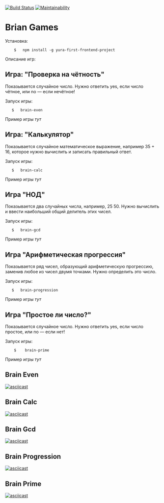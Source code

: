 
[![Build Status](https://travis-ci.org/Foppp/frontend-project-lvl1.svg?branch=master)](https://travis-ci.org/Foppp/frontend-project-lvl1)  [![Maintainability](https://api.codeclimate.com/v1/badges/26daa182e6183294e7fb/maintainability)](https://codeclimate.com/github/Foppp/frontend-project-lvl1/maintainability)


# Brian Games

Установка: 

```
    $   npm install -g yura-first-frontend-project                   
```

Описание игр:

## Игра: "Проверка на чётность"

Показывается случайное число. Нужно ответить yes, если число чётное, или no — если нечётное!

Запуск игры:

```
   $   brain-even                                                           
```

Пример игры *тут*

## Игра: "Калькулятор"

Показывается случайное математическое выражение, например 35 + 16, которое нужно вычислить и записать правильный ответ.

Запуск игры:

```
   $   brain-calc                                                          
```

Пример игры *тут*

## Игра "НОД"

Показывается два случайных числа, например, 25 50. Нужно вычислить и ввести наибольший общий делитель этих чисел.

Запуск игры:

```
   $   brain-gcd                                                           
```

Пример игры *тут*


## Игра "Арифметическая прогрессия"

Показывается ряд чисел, образующий арифметическую прогрессию, заменив любое из чисел двумя точками. Нужно определить это число.

Запуск игры:

```
   $   brain-progression                                                      
```

Пример игры *тут*

## Игра "Простое ли число?"

Показывается случайное число. Нужно ответить yes, если число простое, или no — если нет!

Запуск игры:

```
    $    brain-prime                                                      
```

Пример игры *тут*


## Brain Even ##
[![asciicast](https://asciinema.org/a/GcTIrEcMOMpIdkJVZPDybfvsi.svg)](https://asciinema.org/a/GcTIrEcMOMpIdkJVZPDybfvsi)

## Brain Calc ##
[![asciicast](https://asciinema.org/a/3vuSsEdbQHTPA8dfjk7a9qR4C.svg)](https://asciinema.org/a/3vuSsEdbQHTPA8dfjk7a9qR4C)

## Brain Gcd ##
[![asciicast](https://asciinema.org/a/IEWneXEjuDaGSkcdJebhsShxf.svg)](https://asciinema.org/a/IEWneXEjuDaGSkcdJebhsShxf)

## Brain Progression ##
[![asciicast](https://asciinema.org/a/5bHWm1GDS1oNXFMGug7yHExQ5.svg)](https://asciinema.org/a/5bHWm1GDS1oNXFMGug7yHExQ5)

## Brain Prime ##
[![asciicast](https://asciinema.org/a/KqEWyUlAOrDeRTQSfqmoWk59R.svg)](https://asciinema.org/a/KqEWyUlAOrDeRTQSfqmoWk59R)
